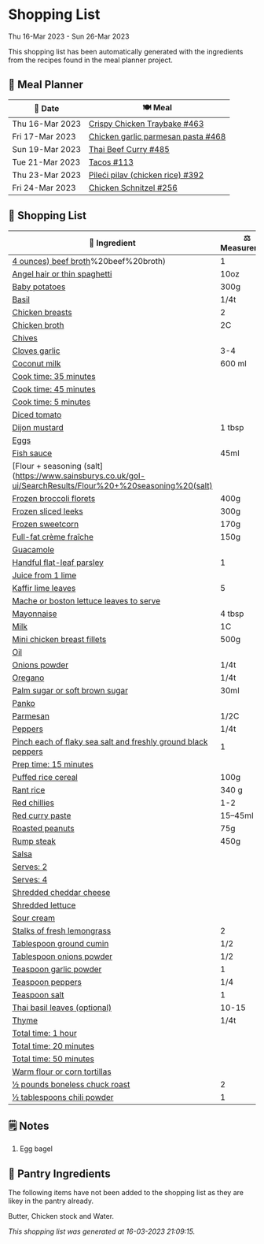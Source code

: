 # Shopping List

Thu 16-Mar 2023 - Sun 26-Mar 2023

This shopping list has been automatically generated with the ingredients from the recipes found in the meal planner project.

## 📅 Meal Planner

|📅 Date| 🍽️ Meal|
|----|----|
|Thu 16-Mar 2023|[Crispy Chicken Traybake #463](https://github.com/jcallaghan/The-Cookbook/issues/463)|
|Fri 17-Mar 2023|[Chicken garlic parmesan pasta #468](https://github.com/jcallaghan/The-Cookbook/issues/468)|
|Sun 19-Mar 2023|[Thai Beef Curry #485](https://github.com/jcallaghan/The-Cookbook/issues/485)|
|Tue 21-Mar 2023|[Tacos #113](https://github.com/jcallaghan/The-Cookbook/issues/113)|
|Thu 23-Mar 2023|[Pileći pilav (chicken rice) #392](https://github.com/jcallaghan/The-Cookbook/issues/392)|
|Fri 24-Mar 2023|[Chicken Schnitzel  #256](https://github.com/jcallaghan/The-Cookbook/issues/256)|

## 🛒 Shopping List

| 🍌 Ingredient| ⚖️ Measurement|
|----------|-----------|
|[4 ounces) beef broth](https://www.sainsburys.co.uk/gol-ui/SearchResults/4%20ounces)%20beef%20broth)|1|
|[Angel hair or thin spaghetti](https://www.sainsburys.co.uk/gol-ui/SearchResults/Angel%20hair%20or%20thin%20spaghetti)|10oz|
|[Baby potatoes](https://www.sainsburys.co.uk/gol-ui/SearchResults/Baby%20potatoes)|300g|
|[Basil](https://www.sainsburys.co.uk/gol-ui/SearchResults/Basil)|1/4t|
|[Chicken breasts](https://www.sainsburys.co.uk/gol-ui/SearchResults/Chicken%20breasts)|2|
|[Chicken broth](https://www.sainsburys.co.uk/gol-ui/SearchResults/Chicken%20broth)|2C|
|[Chives](https://www.sainsburys.co.uk/gol-ui/SearchResults/Chives)||
|[Cloves garlic](https://www.sainsburys.co.uk/gol-ui/SearchResults/Cloves%20garlic)|3-4|
|[Coconut milk](https://www.sainsburys.co.uk/gol-ui/SearchResults/Coconut%20milk)|600 ml|
|[Cook time: 35 minutes](https://www.sainsburys.co.uk/gol-ui/SearchResults/Cook%20time:%2035%20minutes)||
|[Cook time: 45 minutes](https://www.sainsburys.co.uk/gol-ui/SearchResults/Cook%20time:%2045%20minutes)||
|[Cook time: 5 minutes](https://www.sainsburys.co.uk/gol-ui/SearchResults/Cook%20time:%205%20minutes)||
|[Diced tomato](https://www.sainsburys.co.uk/gol-ui/SearchResults/Diced%20tomato)||
|[Dijon mustard](https://www.sainsburys.co.uk/gol-ui/SearchResults/Dijon%20mustard)|1 tbsp|
|[Eggs](https://www.sainsburys.co.uk/gol-ui/SearchResults/Eggs)||
|[Fish sauce](https://www.sainsburys.co.uk/gol-ui/SearchResults/Fish%20sauce)|45ml|
|[Flour + seasoning (salt](https://www.sainsburys.co.uk/gol-ui/SearchResults/Flour%20+%20seasoning%20(salt)||
|[Frozen broccoli florets](https://www.sainsburys.co.uk/gol-ui/SearchResults/Frozen%20broccoli%20florets)|400g|
|[Frozen sliced leeks](https://www.sainsburys.co.uk/gol-ui/SearchResults/Frozen%20sliced%20leeks)|300g|
|[Frozen sweetcorn](https://www.sainsburys.co.uk/gol-ui/SearchResults/Frozen%20sweetcorn)|170g|
|[Full-fat crème fraîche](https://www.sainsburys.co.uk/gol-ui/SearchResults/Full-fat%20crème%20fraîche)|150g|
|[Guacamole](https://www.sainsburys.co.uk/gol-ui/SearchResults/Guacamole)||
|[Handful flat-leaf parsley](https://www.sainsburys.co.uk/gol-ui/SearchResults/Handful%20flat-leaf%20parsley)|1|
|[Juice from 1 lime](https://www.sainsburys.co.uk/gol-ui/SearchResults/Juice%20from%201%20lime)||
|[Kaffir lime leaves](https://www.sainsburys.co.uk/gol-ui/SearchResults/Kaffir%20lime%20leaves)|5|
|[Mache or boston lettuce leaves to serve](https://www.sainsburys.co.uk/gol-ui/SearchResults/Mache%20or%20boston%20lettuce%20leaves%20to%20serve)||
|[Mayonnaise](https://www.sainsburys.co.uk/gol-ui/SearchResults/Mayonnaise)|4 tbsp|
|[Milk](https://www.sainsburys.co.uk/gol-ui/SearchResults/Milk)|1C|
|[Mini chicken breast fillets](https://www.sainsburys.co.uk/gol-ui/SearchResults/Mini%20chicken%20breast%20fillets)|500g|
|[Oil](https://www.sainsburys.co.uk/gol-ui/SearchResults/Oil)||
|[Onions powder](https://www.sainsburys.co.uk/gol-ui/SearchResults/Onions%20powder)|1/4t|
|[Oregano](https://www.sainsburys.co.uk/gol-ui/SearchResults/Oregano)|1/4t|
|[Palm sugar or soft brown sugar](https://www.sainsburys.co.uk/gol-ui/SearchResults/Palm%20sugar%20or%20soft%20brown%20sugar)|30ml|
|[Panko](https://www.sainsburys.co.uk/gol-ui/SearchResults/Panko)||
|[Parmesan](https://www.sainsburys.co.uk/gol-ui/SearchResults/Parmesan)|1/2C|
|[Peppers](https://www.sainsburys.co.uk/gol-ui/SearchResults/Peppers)|1/4t|
|[Pinch each of flaky sea salt and freshly ground black peppers](https://www.sainsburys.co.uk/gol-ui/SearchResults/Pinch%20each%20of%20flaky%20sea%20salt%20and%20freshly%20ground%20black%20peppers)|1|
|[Prep time: 15 minutes](https://www.sainsburys.co.uk/gol-ui/SearchResults/Prep%20time:%2015%20minutes)||
|[Puffed rice cereal](https://www.sainsburys.co.uk/gol-ui/SearchResults/Puffed%20rice%20cereal)|100g|
|[Rant rice](https://www.sainsburys.co.uk/gol-ui/SearchResults/Rant%20rice)|340 g|
|[Red chillies](https://www.sainsburys.co.uk/gol-ui/SearchResults/Red%20chillies)|1-2|
|[Red curry paste](https://www.sainsburys.co.uk/gol-ui/SearchResults/Red%20curry%20paste)|15–45ml|
|[Roasted peanuts](https://www.sainsburys.co.uk/gol-ui/SearchResults/Roasted%20peanuts)|75g|
|[Rump steak](https://www.sainsburys.co.uk/gol-ui/SearchResults/Rump%20steak)|450g|
|[Salsa](https://www.sainsburys.co.uk/gol-ui/SearchResults/Salsa)||
|[Serves: 2](https://www.sainsburys.co.uk/gol-ui/SearchResults/Serves:%202)||
|[Serves: 4](https://www.sainsburys.co.uk/gol-ui/SearchResults/Serves:%204)||
|[Shredded cheddar cheese](https://www.sainsburys.co.uk/gol-ui/SearchResults/Shredded%20cheddar%20cheese)||
|[Shredded lettuce](https://www.sainsburys.co.uk/gol-ui/SearchResults/Shredded%20lettuce)||
|[Sour cream](https://www.sainsburys.co.uk/gol-ui/SearchResults/Sour%20cream)||
|[Stalks of fresh lemongrass](https://www.sainsburys.co.uk/gol-ui/SearchResults/Stalks%20of%20fresh%20lemongrass)|2|
|[Tablespoon ground cumin](https://www.sainsburys.co.uk/gol-ui/SearchResults/Tablespoon%20ground%20cumin)|1/2|
|[Tablespoon onions powder](https://www.sainsburys.co.uk/gol-ui/SearchResults/Tablespoon%20onions%20powder)|1/2|
|[Teaspoon garlic powder](https://www.sainsburys.co.uk/gol-ui/SearchResults/Teaspoon%20garlic%20powder)|1|
|[Teaspoon peppers](https://www.sainsburys.co.uk/gol-ui/SearchResults/Teaspoon%20peppers)|1/4|
|[Teaspoon salt](https://www.sainsburys.co.uk/gol-ui/SearchResults/Teaspoon%20salt)|1|
|[Thai basil leaves (optional)](https://www.sainsburys.co.uk/gol-ui/SearchResults/Thai%20basil%20leaves%20(optional))|10-15|
|[Thyme](https://www.sainsburys.co.uk/gol-ui/SearchResults/Thyme)|1/4t|
|[Total time: 1 hour](https://www.sainsburys.co.uk/gol-ui/SearchResults/Total%20time:%201%20hour)||
|[Total time: 20 minutes](https://www.sainsburys.co.uk/gol-ui/SearchResults/Total%20time:%2020%20minutes)||
|[Total time: 50 minutes](https://www.sainsburys.co.uk/gol-ui/SearchResults/Total%20time:%2050%20minutes)||
|[Warm flour or corn tortillas](https://www.sainsburys.co.uk/gol-ui/SearchResults/Warm%20flour%20or%20corn%20tortillas)||
|[½ pounds boneless chuck roast](https://www.sainsburys.co.uk/gol-ui/SearchResults/½%20pounds%20boneless%20chuck%20roast)|2|
|[½ tablespoons chili powder](https://www.sainsburys.co.uk/gol-ui/SearchResults/½%20tablespoons%20chili%20powder)|1|

## 🗒️ Notes

1. Egg bagel

## 🏪 Pantry Ingredients

The following items have not been added to the shopping list as they are likey in the pantry already.

Butter, Chicken stock and Water.


_This shopping list was generated at 16-03-2023 21:09:15._
